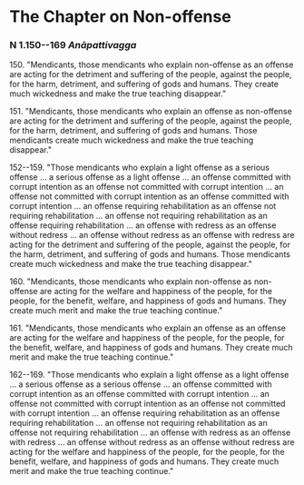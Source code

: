 # The Chapter on Non-offense

### N 1.150--169 *Anāpattivagga*

150\. "Mendicants, those mendicants who explain non-offense as an offense are
acting for the detriment and suffering of the people, against the
people, for the harm, detriment, and suffering of gods and humans. They
create much wickedness and make the true teaching disappear."

<!--pg-->
151\. "Mendicants, those mendicants who explain an offense as non-offense are
acting for the detriment and suffering of the people, against the
people, for the harm, detriment, and suffering of gods and humans. Those
mendicants create much wickedness and make the true teaching disappear."

<!--pg-->
152--159\. "Those mendicants who explain a light offense as a serious offense ... a
serious offense as a light offense ... an offense committed with corrupt
intention as an offense not committed with corrupt intention ... an
offense not committed with corrupt intention as an offense committed
with corrupt intention ... an offense requiring rehabilitation as an
offense not requiring rehabilitation ... an offense not requiring
rehabilitation as an offense requiring rehabilitation ... an offense
with redress as an offense without redress ... an offense without
redress as an offense with redress are acting for the detriment and
suffering of the people, against the people, for the harm, detriment,
and suffering of gods and humans. Those mendicants create much
wickedness and make the true teaching disappear."

<!--pg-->
160\. "Mendicants, those mendicants who explain non-offense as non-offense are
acting for the welfare and happiness of the people, for the people, for
the benefit, welfare, and happiness of gods and humans. They create much
merit and make the true teaching continue."

<!--pg-->
161\. "Mendicants, those mendicants who explain an offense as an offense are
acting for the welfare and happiness of the people, for the people, for
the benefit, welfare, and happiness of gods and humans. They create much
merit and make the true teaching continue."

<!--pg-->
162--169\. "Those mendicants who explain a light offense as a light offense ... a
serious offense as a serious offense ... an offense committed with
corrupt intention as an offense committed with corrupt intention ... an
offense not committed with corrupt intention as an offense not committed
with corrupt intention ... an offense requiring rehabilitation as an
offense requiring rehabilitation ... an offense not requiring
rehabilitation as an offense not requiring rehabilitation ... an offense
with redress as an offense with redress ... an offense without redress
as an offense without redress are acting for the welfare and happiness
of the people, for the people, for the benefit, welfare, and happiness
of gods and humans. They create much merit and make the true teaching
continue."

<!--pg-->
